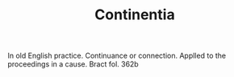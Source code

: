 ---
title: Continentia
letter: C
permalink: "/definitions/bld-continentia.html"
body: In old English practice. Continuance or connection. Applled to the proceedings
  in a cause. Bract fol. 362b
published_at: '2018-07-07'
source: Black's Law Dictionary 2nd Ed (1910)
layout: post
---